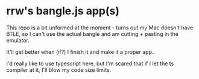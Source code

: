 # rrw's bangle.js app(s)

This repo is a bit unformed at the moment - turns out my Mac doesn't have
BTLE, so I can't use the actual bangle and am cutting + pasting in the
emulator.

It'll get better when (if?) I finish it and make it a proper app..

I'd really like to use typescript here, but I'm scared that if I let
the ts compiler at it, I'll blow my code size limits.
